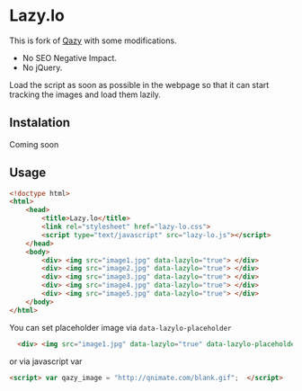 # Lazy.lo

This is fork of [Qazy](https://github.com/qnimate/Qazy) with some modifications.

- No SEO Negative Impact.
- No jQuery.

Load the script as soon as possible in the webpage so that it can start tracking the images and load them lazily.

## Instalation

Coming soon

## Usage

```html
<!doctype html>
<html>
    <head>
        <title>Lazy.lo</title>
        <link rel="stylesheet" href="lazy-lo.css">
        <script type="text/javascript" src="lazy-lo.js"></script>
    </head>
    <body>
        <div> <img src="image1.jpg" data-lazylo="true"> </div>
        <div> <img src="image2.jpg" data-lazylo="true"> </div>
        <div> <img src="image3.jpg" data-lazylo="true"> </div>
        <div> <img src="image4.jpg" data-lazylo="true"> </div>
        <div> <img src="image5.jpg" data-lazylo="true"> </div>
    </body>
</html>
```

You can set placeholder image via `data-lazylo-placeholder`

```html
  <div> <img src="image1.jpg" data-lazylo="true" data-lazylo-placeholder="spin.gif"> </div>
```

or via javascript var

```html
<script> var qazy_image = "http://qnimate.com/blank.gif";  </script>
```
